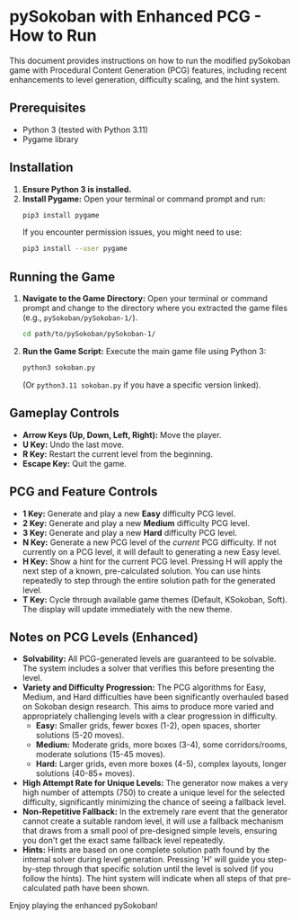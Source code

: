 # pySokoban with Enhanced PCG - How to Run

This document provides instructions on how to run the modified pySokoban game with Procedural Content Generation (PCG) features, including recent enhancements to level generation, difficulty scaling, and the hint system.

## Prerequisites

- Python 3 (tested with Python 3.11)
- Pygame library

## Installation

1.  **Ensure Python 3 is installed.**
2.  **Install Pygame:**
    Open your terminal or command prompt and run:
    ```bash
    pip3 install pygame
    ```
    If you encounter permission issues, you might need to use:
    ```bash
    pip3 install --user pygame
    ```

## Running the Game

1.  **Navigate to the Game Directory:**
    Open your terminal or command prompt and change to the directory where you extracted the game files (e.g., `pySokoban/pySokoban-1/`).
    ```bash
    cd path/to/pySokoban/pySokoban-1/
    ```

2.  **Run the Game Script:**
    Execute the main game file using Python 3:
    ```bash
    python3 sokoban.py
    ```
    (Or `python3.11 sokoban.py` if you have a specific version linked).

## Gameplay Controls

-   **Arrow Keys (Up, Down, Left, Right):** Move the player.
-   **U Key:** Undo the last move.
-   **R Key:** Restart the current level from the beginning.
-   **Escape Key:** Quit the game.

## PCG and Feature Controls

-   **1 Key:** Generate and play a new **Easy** difficulty PCG level.
-   **2 Key:** Generate and play a new **Medium** difficulty PCG level.
-   **3 Key:** Generate and play a new **Hard** difficulty PCG level.
-   **N Key:** Generate a new PCG level of the *current* PCG difficulty. If not currently on a PCG level, it will default to generating a new Easy level.
-   **H Key:** Show a hint for the current PCG level. Pressing H will apply the next step of a known, pre-calculated solution. You can use hints repeatedly to step through the entire solution path for the generated level.
-   **T Key:** Cycle through available game themes (Default, KSokoban, Soft). The display will update immediately with the new theme.

## Notes on PCG Levels (Enhanced)

-   **Solvability:** All PCG-generated levels are guaranteed to be solvable. The system includes a solver that verifies this before presenting the level.
-   **Variety and Difficulty Progression:** The PCG algorithms for Easy, Medium, and Hard difficulties have been significantly overhauled based on Sokoban design research. This aims to produce more varied and appropriately challenging levels with a clear progression in difficulty.
    -   **Easy:** Smaller grids, fewer boxes (1-2), open spaces, shorter solutions (5-20 moves).
    -   **Medium:** Moderate grids, more boxes (3-4), some corridors/rooms, moderate solutions (15-45 moves).
    -   **Hard:** Larger grids, even more boxes (4-5), complex layouts, longer solutions (40-85+ moves).
-   **High Attempt Rate for Unique Levels:** The generator now makes a very high number of attempts (750) to create a unique level for the selected difficulty, significantly minimizing the chance of seeing a fallback level.
-   **Non-Repetitive Fallback:** In the extremely rare event that the generator cannot create a suitable random level, it will use a fallback mechanism that draws from a small pool of pre-designed simple levels, ensuring you don't get the exact same fallback level repeatedly.
-   **Hints:** Hints are based on one complete solution path found by the internal solver during level generation. Pressing 'H' will guide you step-by-step through that specific solution until the level is solved (if you follow the hints). The hint system will indicate when all steps of that pre-calculated path have been shown.

Enjoy playing the enhanced pySokoban!

